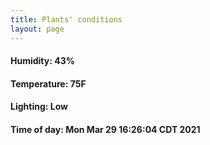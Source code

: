 ```yaml
---
title: Plants' conditions
layout: page
---
```



#### Humidity: 43%
#### Temperature: 75F
#### Lighting: Low
#### Time of day: Mon Mar 29 16:26:04 CDT 2021
